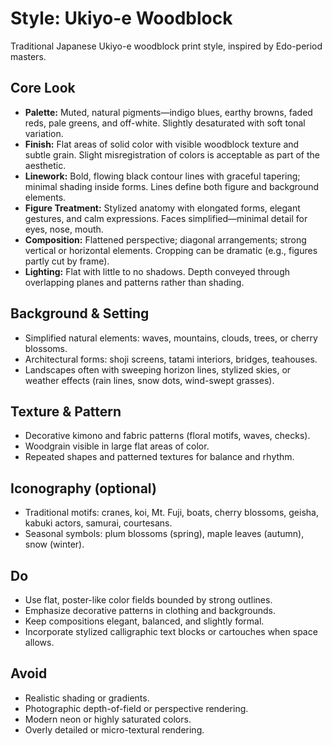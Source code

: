 # Style: Ukiyo-e Woodblock

Traditional Japanese Ukiyo-e woodblock print style, inspired by Edo-period masters.

## Core Look
- **Palette:** Muted, natural pigments—indigo blues, earthy browns, faded reds, pale greens, and off-white. Slightly desaturated with soft tonal variation.
- **Finish:** Flat areas of solid color with visible woodblock texture and subtle grain. Slight misregistration of colors is acceptable as part of the aesthetic.
- **Linework:** Bold, flowing black contour lines with graceful tapering; minimal shading inside forms. Lines define both figure and background elements.
- **Figure Treatment:** Stylized anatomy with elongated forms, elegant gestures, and calm expressions. Faces simplified—minimal detail for eyes, nose, mouth.
- **Composition:** Flattened perspective; diagonal arrangements; strong vertical or horizontal elements. Cropping can be dramatic (e.g., figures partly cut by frame).
- **Lighting:** Flat with little to no shadows. Depth conveyed through overlapping planes and patterns rather than shading.

## Background & Setting
- Simplified natural elements: waves, mountains, clouds, trees, or cherry blossoms.
- Architectural forms: shoji screens, tatami interiors, bridges, teahouses.
- Landscapes often with sweeping horizon lines, stylized skies, or weather effects (rain lines, snow dots, wind-swept grasses).

## Texture & Pattern
- Decorative kimono and fabric patterns (floral motifs, waves, checks).
- Woodgrain visible in large flat areas of color.
- Repeated shapes and patterned textures for balance and rhythm.

## Iconography (optional)
- Traditional motifs: cranes, koi, Mt. Fuji, boats, cherry blossoms, geisha, kabuki actors, samurai, courtesans.
- Seasonal symbols: plum blossoms (spring), maple leaves (autumn), snow (winter).

## Do
- Use flat, poster-like color fields bounded by strong outlines.
- Emphasize decorative patterns in clothing and backgrounds.
- Keep compositions elegant, balanced, and slightly formal.
- Incorporate stylized calligraphic text blocks or cartouches when space allows.

## Avoid
- Realistic shading or gradients.
- Photographic depth-of-field or perspective rendering.
- Modern neon or highly saturated colors.
- Overly detailed or micro-textural rendering.

